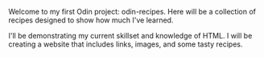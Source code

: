 Welcome to my first Odin project: odin-recipes. Here will be a collection of recipes designed to show how much I've learned.

I'll be demonstrating my current skillset and knowledge of HTML. I will be creating a website that includes links, images, and some tasty recipes.